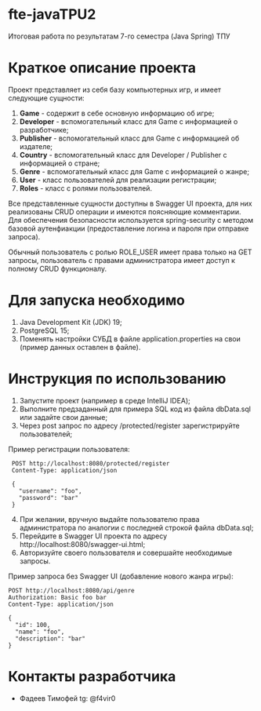 # fte-javaTPU2
 Итоговая работа по результатам 7-го семестра (Java Spring) ТПУ
# Краткое описание проекта
 Проект представляет из себя базу компьютерных игр, и имеет следующие сущности:
 1. **Game** - содержит в себе основную информацию об игре;
 2. **Developer** - вспомогательный класс для Game с информацией о разработчике;
 3. **Publisher** - вспомогательный класс для Game с информацией об издателе;
 4. **Country** - вспомогательный класс для Developer / Publisher с информацией о стране;
 5. **Genre** - вспомогательный класс для Game с информацией о жанре;
 6. **User** - класс пользователей для реализации регистрации;
 7. **Roles** - класс с ролями пользователей.
 
 Все представленные сущности доступны в Swagger UI проекта, для них реализованы CRUD операции и имеются поясняющие комментарии. Для обеспечения безопасности используется spring-security с методом базовой аутенфиакции (предоставление логина и пароля при отправке запроса).
 
 Обычный пользователь с ролью ROLE_USER имеет права только на GET запросы, пользователь с правами администратора имеет доступ к полному CRUD функционалу.
 
# Для запуска необходимо
 1. Java Development Kit (JDK) 19;
 2. PostgreSQL 15;
 3. Поменять настройки СУБД в файле application.properties на свои (пример данных оставлен в файле).
# Инструкция по использованию
 1. Запустите проект (например в среде IntelliJ IDEA);
 2. Выполните предзаданный для примера SQL код из файла dbData.sql или задайте свои данные;
 3. Через post запрос по адресу /protected/register зарегистрируйте пользователей;
 
   Пример регистрации пользователя:
   
     POST http://localhost:8080/protected/register
     Content-Type: application/json

     {
       "username": "foo",
       "password": "bar"
     }
 4. При желании, вручную выдайте пользователю права администратора по аналогии с последней строкой файла dbData.sql;
 5. Перейдите в Swagger UI проекта по адресу http://localhost:8080/swagger-ui.html;
 6. Авторизуйте своего пользователя и совершайте необходимые запросы.
 
 Пример запроса без Swagger UI (добавление нового жанра игры):
 
    POST http://localhost:8080/api/genre
    Authorization: Basic foo bar
    Content-Type: application/json

    {
      "id": 100,
      "name": "foo",
      "description": "bar"
    }
    
# Контакты разработчика
  - Фадеев Тимофей tg: @f4vir0
 
